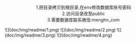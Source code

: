 <p align="center">
1.把目录拷贝到根目录,在env修改数据库账号密码<br/>
2.访问目录改至public<br/>
3.需要数据库联系微信:menghn_com
</p>
![](doc/img/readme/1.png)
![](doc/img/readme/2.png)
![](doc/img/readme/3.png)
![](doc/img/readme/4.png)
